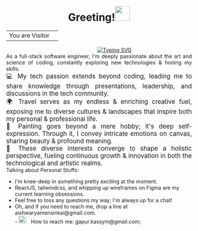 <h1 align="center">Greeting!<img src="https://media.giphy.com/media/hvRJCLFzcasrR4ia7z/giphy.gif" width="40"></h1>

<div align="center">
  <table>
    <tr>
      <td>You are Visitor</td>
      <td><img src="https://profile-counter.glitch.me/aishwaryamensinkai/count.svg" alt="" /></td>
    </tr>
  </table>
</div>

<div align="center">
  &nbsp;&nbsp;&nbsp;&nbsp;&nbsp;&nbsp;&nbsp;&nbsp;&nbsp;&nbsp;&nbsp;&nbsp;&nbsp;&nbsp;&nbsp;&nbsp;&nbsp;&nbsp;&nbsp;&nbsp;
  <a href="https://git.io/typing-svg"><img src="https://readme-typing-svg.demolab.com?font=Fira+Code&pause=1000&random=true&width=435&lines=I'm+Aishwarya+Girish+Mensinkai" alt="Typing SVG" /></a>
</div>

<p style="margin-bottom: 0px !important; margin-top: 0px !important; text-align: justify !important;">
  As a full-stack software engineer, I'm deeply passionate about the art and science of coding, constantly exploring new technologies & honing my skills.
  <br/>
</p>


<p style="margin-bottom: 0px !important; margin-top: 0px !important; text-align: justify !important;
font-size: larger !important;">
  💻 My tech passion extends beyond coding, leading me to share knowledge through presentations, leadership, and discussions in the tech community.
  <br/>
  🌍 Travel serves as my endless & enriching creative fuel, exposing me to diverse cultures & landscapes that inspire both my personal & professional life.
  <br/>
  🎨 Painting goes beyond a mere hobby; it's deep self-expression. Through it, I convey intricate emotions on canvas, sharing beauty & profound meaning.
  <br/>
  🌟 These diverse interests converge to shape a holistic perspective, fueling continuous growth & innovation in both the technological and artistic realms.
</p>


<p style="margin-bottom: 0px !important; margin-top: 0px !important; text-align: justify !important;">
  Talking about Personal Stuffs:
</p>

<ul>
  <li>I'm knee-deep in something pretty exciting at the moment.</li>
  <li>ReactJS, tailwindcss, and whipping up wireframes on Figma are my current learning obsessions.</li>
  <li>Feel free to toss any questions my way; I'm always up for a chat!</li>
  <li>Oh, and if you need to reach me, drop a line at aishwaryamensinkai@gmail.com.</li>
  - <img src="https://github.com/Gapur/Gapur/blob/main/assets/letterbox.gif?raw=true" width="21" />&nbsp;&nbsp; How to reach me: gapur.kassym@gmail.com;

</ul>
